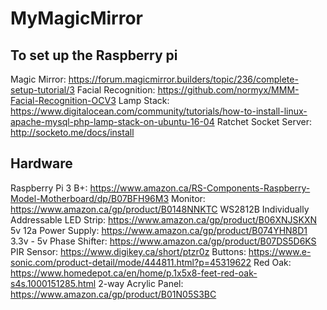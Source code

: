 # MyMagicMirror

## To set up the Raspberry pi
Magic Mirror: https://forum.magicmirror.builders/topic/236/complete-setup-tutorial/3
Facial Recognition: https://github.com/normyx/MMM-Facial-Recognition-OCV3
Lamp Stack: https://www.digitalocean.com/community/tutorials/how-to-install-linux-apache-mysql-php-lamp-stack-on-ubuntu-16-04
Ratchet Socket Server: http://socketo.me/docs/install

## Hardware
Raspberry Pi 3 B+: https://www.amazon.ca/RS-Components-Raspberry-Model-Motherboard/dp/B07BFH96M3
Monitor: https://www.amazon.ca/gp/product/B0148NNKTC
WS2812B Individually Addressable LED Strip: https://www.amazon.ca/gp/product/B06XNJSKXN
5v 12a Power Supply: https://www.amazon.ca/gp/product/B074YHN8D1
3.3v - 5v Phase Shifter: https://www.amazon.ca/gp/product/B07DS5D6KS
PIR Sensor: https://www.digikey.ca/short/ptzr0z
Buttons: https://www.e-sonic.com/product-detail/mode/444811.html?p=45319622
Red Oak: https://www.homedepot.ca/en/home/p.1x5x8-feet-red-oak-s4s.1000151285.html
2-way Acrylic Panel: https://www.amazon.ca/gp/product/B01N05S3BC
